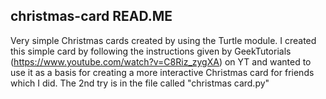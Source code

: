 ## christmas-card READ.ME
Very simple Christmas cards created by using the Turtle module. I created this simple card by following the instructions given by GeekTutorials (https://www.youtube.com/watch?v=C8Riz_zygXA) on YT and wanted to use it as a basis for creating a more interactive Christmas card for friends which I did. The 2nd try is in the file called "christmas card.py"

